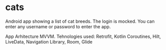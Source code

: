 # cats

Android app showing a list of cat breeds.
The login is mocked. You can enter any username or password to enter the app.

App Arhitecture MVVM.
Tehnologies used: Retrofit, Kotlin Coroutines, Hilt, LiveData, Navigation Library, Room, Glide



